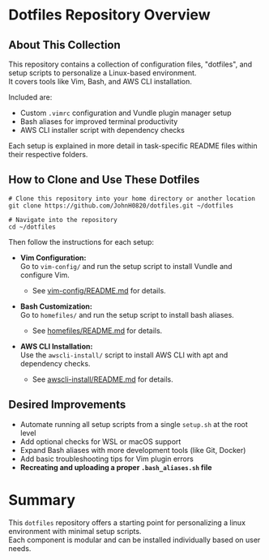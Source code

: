 # Dotfiles Repository Overview

## About This Collection
This repository contains a collection of configuration files, "dotfiles", and setup scripts to personalize a Linux-based environment.  
It covers tools like Vim, Bash, and AWS CLI installation.

Included are:
- Custom `.vimrc` configuration and Vundle plugin manager setup
- Bash aliases for improved terminal productivity
- AWS CLI installer script with dependency checks

Each setup is explained in more detail in task-specific README files within their respective folders.

## How to Clone and Use These Dotfiles
```
# Clone this repository into your home directory or another location
git clone https://github.com/JohnH0820/dotfiles.git ~/dotfiles

# Navigate into the repository
cd ~/dotfiles
```

Then follow the instructions for each setup:

- **Vim Configuration:**  
  Go to `vim-config/` and run the setup script to install Vundle and configure Vim.  
  - See [vim-config/README.md](vim-config/README.md) for details.

- **Bash Customization:**  
  Go to `homefiles/` and run the setup script to install bash aliases.  
  - See [homefiles/README.md](homefiles/README.md) for details.

- **AWS CLI Installation:**  
  Use the `awscli-install/` script to install AWS CLI with apt and dependency checks.  
  - See [awscli-install/README.md](awscli-install/README.md) for details.

## Desired Improvements
- Automate running all setup scripts from a single `setup.sh` at the root level
- Add optional checks for WSL or macOS support
- Expand Bash aliases with more development tools (like Git, Docker)
- Add basic troubleshooting tips for Vim plugin errors
- **Recreating and uploading a proper `.bash_aliases.sh` file**

# Summary
This `dotfiles` repository offers a starting point for personalizing a linux environment with minimal setup scripts.  
Each component is modular and can be installed individually based on user needs.
